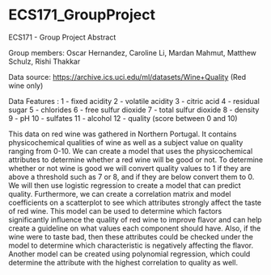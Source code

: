# ECS171_GroupProject
ECS171 - Group Project Abstract
 
Group members:
Oscar Hernandez, Caroline Li, Mardan Mahmut, Matthew Schulz, Rishi Thakkar

Data source: https://archive.ics.uci.edu/ml/datasets/Wine+Quality 
(Red wine only)

Data Features :
1 - fixed acidity
2 - volatile acidity
3 - citric acid
4 - residual sugar
5 - chlorides
6 - free sulfur dioxide
7 - total sulfur dioxide
8 - density
9 - pH
10 - sulfates
11 - alcohol
12 - quality (score between 0 and 10)

This data on red wine was gathered in Northern Portugal. It contains physicochemical qualities of wine as well as a subject value on quality ranging from 0-10.  We can create a model that uses the physicochemical attributes to determine whether a red wine will be good or not. 
To determine whether or not wine is good we will convert quality values to 1 if they are above a threshold such as 7 or 8, and if they are below convert them to 0. We will then use logistic regression to create a model that can predict quality. Furthermore, we can create a correlation matrix and model coefficients on a scatterplot to see which attributes strongly affect the taste of red wine. 
This model can be used to determine which factors significantly influence the quality of red wine to improve flavor and can help create a guideline on what values each component should have. Also, if the wine were to taste bad, then these attributes could be checked under the model to determine which characteristic is negatively affecting the flavor. Another model can be created using polynomial regression, which could determine the attribute with the highest correlation to quality as well.


